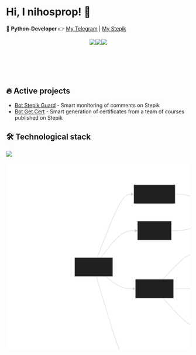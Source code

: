 # Hi, I nihosprop! 👋

🚀 **Python-Developer** 👉 [My Telegram](https://t.me/Shinobiwin) | [My Stepik](https://stepik.org/users/632745189/profile)

<div style="display:flex; justify-content:center;">
  <img height="100" src="https://github-readme-stats.vercel.app/api?username=nihosprop&theme=github_dark&custom_title=Stats&text_bold=false&show_icons=true&rank_icon=github" />
  <img height="100" src="https://github-readme-stats.vercel.app/api/top-langs?username=nihosprop&layout=compact&langs_count=8&custom_title=Languages&text_bold=false&hide_rank=true&theme=github_dark" />
  <img height="100" src="https://github-readme-stats.vercel.app/api/wakatime?username=shinobiwin&layout=compact&card_width=200&theme=github_dark" />
</div>

[//]: # ([![Harlok's WakaTime stats]&#40;https://github-readme-stats.vercel.app/api/wakatime?username=shinobiwin&cache_seconds=1800&#41;]&#40;https://github.com/nihosprop/github-readme-stats&#41;)
## 🔥 Active projects
- [Bot Stepik Guard](https://github.com/nihosprop/bot_stepik_guard.git) - Smart monitoring of comments on Stepik
- [Bot Get Cert](https://github.com/nihosprop/bot_get_cert.git) - Smart generation of certificates from a team of courses published on Stepik

## 🛠️ Technological stack
<p align="left">
  <a href="https://github.com/nihosprop"><img src="https://skillicons.dev/icons?i=python,linux,github,docker,git,redis,postgres,pycharm,bots"></a>
</p>

![Tech Stack](./assets/tech-stack.svg)